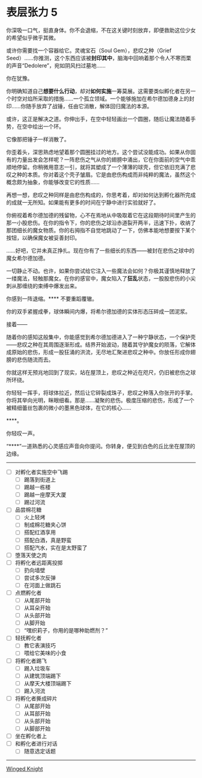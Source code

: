 # 表层张力 5

你深吸一口气，挺直身体。你不会退缩，不在这关键时刻放弃，即便救助这位少女的希望似乎微乎其微。

或许你需要找一个容器给它。灵魂宝石（Soul Gem），悲叹之种（Grief Seed）……你推测，这个东西应该被**封印其中**，脑海中回响着那个令人不寒而栗的声音“Dedolere”，宛如阴风扫过墓地……

你在犹豫。

你明确知道自己**想要什么行动**，却对**如何实施**一筹莫展。这需要类似孵化者在另一个时空对焰所采取的措施……一个孤立领域。一个能够施加在希尔德加德身上的封印……你随手放弃了战锤，任由它消散，解体回归魔法的本源。

或许，这正是解决之道。你伸出手，在空中轻轻画出一个圆圈，随后让魔法随着手势，在空中绘出一个环。

它像那把锤子一样消散了。

你歪着头，深思熟虑地望着那个圆圈挂过的地方。这个尝试没能成功。如果从你固有的力量出发会怎样呢？一阵悲伤之气从你的翅膀中涌出，它在你面前的空气中乖顺地停留。你稍微用意志一引，就将其塑成了一个薄薄的球壳，但它依旧充满了悲叹之种的本质。你对着这个壳子皱眉。它是由悲伤构成而非纯粹的魔法，虽然这个概念颇为抽象，你能够改变它的性质……

再想一想，悲叹之种同样是由悲伤构成的，你思考着，却对如何达到孵化器所完成的成就一无所知。如果能有更多的时间在宁静中进行实验就好了。

你俯视着希尔德加德的残留物，心不在焉地从中吸取着它在这段期待时间里产生的那一小股悲伤。在你的指令下，你的悲伤之球沿赤道裂开两半，迅速下扑，收纳了那团细长的魔女物质。你的右拇指不自觉地跳动了一下，仿佛本能地想要按下某个按钮，以确保魔女被妥善封印。

……好吧，它并未真正挣扎。现在你有了一些细长的东西——被封在悲伤之球中的魔女希尔德加德。

一切静止不动。也许，如果你尝试给它注入一些魔法会如何？你极其谨慎地释放了一缕魔法，轻触那魔女。在你的感官中，魔女陷入了**狂乱**状态，一股股悲伤的小尖刺从那缠绕的束缚中爆发出来。

你感到一阵退缩。**** 不要重蹈覆辙。

你的双手紧握成拳，球体瞬间内爆，将希尔德加德的实体形态压碎成一团泥浆。

接着——

随着你的感知这般集中，你能感觉到希尔德加德进入了一种宁静状态，一个保护壳——悲叹之种在其周围逐渐形成。结界开始波动，随着其守护魔女的陨落，它解体成原始的悲伤，形成一股狂涌的洪流，无尽地汇聚进悲叹之种中。你放任形成你翅膀的悲伤随流而去。

你就这样无预兆地回到了现实，站在屋顶上，悲叹之种近在咫尺，仍旧被悲伤之球所环绕。

你轻轻一挥手，将球体拉近，然后让它碎裂成珠子，悲叹之种落入你张开的手掌。你将其举向光明，眯眼细看。那是……凝聚的悲伤。极度压缩的悲伤，形成了一个被精细蕾丝包裹的微小的墨黑色球体，在它的核心……

****。

你轻叹一声。

“****”一道熟悉的心灵感应声音向你提问。你转身，便见到白色的丘比坐在屋顶的边缘。

---

- [ ] 对孵化者实施空中飞踢
  - [ ] 踢落到街道上
  - [ ] 踢越一栋楼
  - [ ] 踢越一座摩天大厦
  - [ ] 踢过河流
- [ ] 品尝棉花糖
  - [ ] 火上轻烤
  - [ ] 制成棉花糖夹心饼
  - [ ] 搭配红酒享用
  - [ ] 搭配白酒，真是野蛮
  - [ ] 搭配汽水，实在是太野蛮了
- [ ] 堕落天使之肉
- [ ] 将孵化者远距离投掷
  - [ ] 扔向墙壁
  - [ ] 尝试多次反弹
  - [ ] 在河面上做跳石
- [ ] 点燃孵化者
  - [ ] 从尾部开始
  - [ ] 从耳朵开始
  - [ ] 从头部开始
  - [ ] 从脚开始
  - [ ] “嘿织莉子，你用的是哪种助燃剂？”
- [ ] 轻抚孵化者
  - [ ] 教它表演技巧
  - [ ] 喂给它美味的小食
- [ ] 将孵化者踢飞
  - [ ] 踢入垃圾车
  - [ ] 从建筑顶端踢下
  - [ ] 从摩天大楼顶端踢下
  - [ ] 踢入河流
- [ ] 将孵化者撕成碎片
  - [ ] 从尾部开始
  - [ ] 从耳部开始
  - [ ] 从头部开始
  - [ ] 从脚部开始
- [ ] 坐在孵化者上
- [ ] 和孵化者进行对话
  - [ ] 随意选定话题

---

[Winged Knight](https://forums.sufficientvelocity.com/threads/puella-magi-adfligo-systema.2538/page-253#post-1700526)
